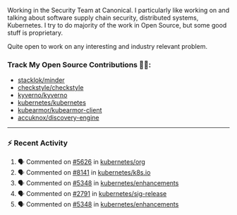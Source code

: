 Working in the Security Team at Canonical. I particularly like working on and talking about software supply chain security, distributed systems, Kubernetes. I try to do majority of the work in Open Source, but some good stuff is proprietary.

Quite open to work on any interesting and industry relevant problem. 

### Track My Open Source Contributions 👨‍💻: 
 - [stacklok/minder](https://github.com/stacklok/minder/pulls?q=is%3Apr+author%3AVyom-Yadav+is%3Amerged+)
 - [checkstyle/checkstyle](https://github.com/checkstyle/checkstyle/pulls?q=is%3Apr+author%3AVyom-Yadav+is%3Amerged+)
 - [kyverno/kyverno](https://github.com/kyverno/kyverno/pulls?q=is%3Apr+author%3AVyom-Yadav+is%3Amerged+)
 - [kubernetes/kubernetes](https://github.com/kubernetes/kubernetes/issues?q=is%3Aissue+author%3AVyom-Yadav)
 - [kubearmor/kubearmor-client](https://github.com/kubearmor/kubearmor-client/pulls?q=is%3Amerged+is%3Apr+author%3AVyom-Yadav+)
 - [accuknox/discovery-engine](https://github.com/accuknox/discovery-engine/pulls?q=is%3Amerged+is%3Apr+author%3AVyom-Yadav+)
---

### :zap: Recent Activity

<!--START_SECTION:activity-->
1. 🗣 Commented on [#5626](https://github.com/kubernetes/org/issues/5626#issuecomment-2924558900) in [kubernetes/org](https://github.com/kubernetes/org)
2. 🗣 Commented on [#8141](https://github.com/kubernetes/k8s.io/pull/8141#issuecomment-2918236573) in [kubernetes/k8s.io](https://github.com/kubernetes/k8s.io)
3. 🗣 Commented on [#5348](https://github.com/kubernetes/enhancements/pull/5348#issuecomment-2918216238) in [kubernetes/enhancements](https://github.com/kubernetes/enhancements)
4. 🗣 Commented on [#2791](https://github.com/kubernetes/sig-release/pull/2791#issuecomment-2916813888) in [kubernetes/sig-release](https://github.com/kubernetes/sig-release)
5. 🗣 Commented on [#5348](https://github.com/kubernetes/enhancements/pull/5348#issuecomment-2916808117) in [kubernetes/enhancements](https://github.com/kubernetes/enhancements)
<!--END_SECTION:activity-->
